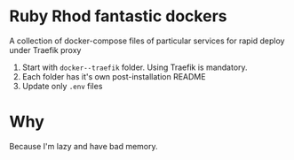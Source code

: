 # Ruby Rhod fantastic dockers
A collection of docker-compose files of particular services for rapid deploy under Traefik proxy

1. Start with `docker--traefik` folder. Using Traefik is mandatory.
2. Each folder has it's own post-installation README
3. Update only `.env` files

# Why
Because I'm lazy and have bad memory.